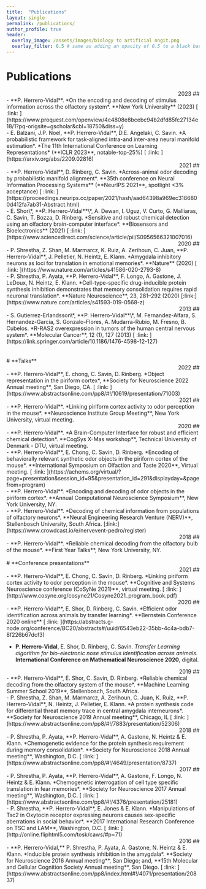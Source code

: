```yaml
---
title:  "Publications"
layout: single
permalink: /publications/
author_profile: true
header:
  overlay_image: /assets/images/biology to artificial nngit.png
  overlay_filter: 0.5 # same as adding an opacity of 0.5 to a black background
---
```

# **Publications**
<div dir=rtl markdown=1> 
## 2023
<div dir=ltr markdown=1> 
- **P. Herrero-Vidal**. *On the encoding and decoding of stimulus information across the olfactory system*. **New York University** (2023) [ :link: ](https://www.proquest.com/openview/4c4808e8bcebc94b2dfd85fc27134e18/1?pq-origsite=gscholar&cbl=18750&diss=y)  <br />
- E. Balzani, J.P. Noel, **P. Herrero-Vidal**, D.E. Angelaki, C. Savin. *A probabilistic framework for task-aligned intra-and inter-area neural manifold estimation*. *The 11th International Conference on Learning Representations* (**ICLR 2023**, notable-top-25%) [ :link: ](https://arxiv.org/abs/2209.02816)  <br />

<div dir=rtl markdown=1> 
## 2021 
<div dir=ltr markdown=1> 
- **P. Herrero-Vidal**, D. Rinberg, C. Savin. *Across-animal odor decoding by probabilistic manifold alignment*. **35th conference on Neural Information
Processing Systems** (**NeurIPS 2021**, spotlight <3% acceptance) [ :link: ](https://proceedings.neurips.cc/paper/2021/hash/aad64398a969ec3186800d412fa7ab31-Abstract.html)  <br />
- E. Shor\*, **P. Herrero-Vidal**\*, A. Dewan, I. Uguz, V. Curto, G. Malliaras, C. Savin, T. Bozza, D. Rinberg. *Sensitive and robust chemical detection using an olfactory brain-computer interface*. **Biosensors and Bioelectronics** (2021) [ :link: ](https://www.sciencedirect.com/science/article/pii/S0956566321007016)  <br />

<div dir=rtl markdown=1> 
## 2020 
<div dir=ltr markdown=1> 
- P. Shrestha, Z. Shan, M. Marmarcz, K. Ruiz, A.  Zerihoun, C. Juan, **P. Herrero-Vidal**, J. Pelletier, N. Heintz, E. Klann. *Amygdala inhibitory neurons as loci for translation in emotional memories*. **Nature** (2020) [ :link: ](https://www.nature.com/articles/s41586-020-2793-8)  <br />
- P. Shrestha, P. Ayata, **P. Herrero-Vidal**, F. Longo, A. Gastone, J. LeDoux, N. Heintz, E. Klann. *Cell-type-specific drug-inducible protein synthesis inhibition demonstrates that memory consolidation requires rapid neuronal translation*. **Nature Neuroscience**, 23, 281–292 (2020) [:link:](https://www.nature.com/articles/s41593-019-0568-z)  <br />

<div dir=rtl markdown=1> 
## 2013
<div dir=ltr markdown=1> 
- S. Gutierrez-Erlandsson\*, **P. Herrero-Vidal**\*, M. Fernandez-Alfara, S. Hernandez-Garcia, S. Gonzalo-Flores, A. Mudarra-Rubio, M. Fresno, B. Cubelos. *R-RAS2 overexpression in tumors of the human central nervous system*. **Molecular Cancer**, 12 (1), 127 (2013) [ :link: ](https://link.springer.com/article/10.1186/1476-4598-12-127) <br />

<br />
<br />
# **Talks**
<div dir=rtl markdown=1> 
## 2022
<div dir=ltr markdown=1> 
- **P. Herrero-Vidal**, E. chong, C. Savin, D. Rinberg. *Object representation in the piriform cortex*, **Society for Neuroscience 2022 Annual meeting**, San Diego, CA. [ :link: ](https://www.abstractsonline.com/pp8/#!/10619/presentation/71003) <br />

<div dir=rtl markdown=1> 
## 2021
<div dir=ltr markdown=1> 
- **P. Herrero-Vidal**. *Linking piriform cortex activity to odor perception in the mouse*. **Neuroscience Institute Group Meeting**, New York University, virtual meeting. <br />

<div dir=rtl markdown=1> 
## 2020 
<div dir=ltr markdown=1> 
- **P. Herrero-Vidal**. *A Brain-Computer Interface for robust and efficient chemical detection*. **CogSys X-Mas workshop**, Technical University of Denmark - DTU, virtual meeting. <br />
- **P. Herrero-Vidal**, E. Chong, C. Savin, D. Rinberg. *Encoding of behaviorally relevant synthetic odor objects in the piriform cortex of the mouse*. **International Symposium on Olfaction and Taste 2020**, Virtual meeting. [ :link: ](https://achems.org/virtual/?page=presentation&session_id=95&presentation_id=291&displayday=&pagefrom=program) <br />
- **P. Herrero-Vidal**. *Encoding and decoding of odor objects in the piriform cortex*. **Annual Computational Neuroscience Symposium**, New York University, NY.  <br />
- **P. Herrero-Vidal**. *Decoding of chemical information from populations of olfactory neurons*. **Neural Engineering Research Venture (NERV)**, Stellenbosch University, South Africa. [:link:](https://www.crowdcast.io/e/nervevent-pedro/register)  <br />

<div dir=rtl markdown=1> 
## 2018
<div dir=ltr markdown=1> 
- **P. Herrero-Vidal**. *Reliable chemical decoding from the olfactory bulb of the mouse*. **First Year Talks**, New York University, NY.

<br />
<br />
# **Conference presentations**
<div dir=rtl markdown=1> 
## 2021
<div dir=ltr markdown=1> 
- **P. Herrero-Vidal**, E. Chong, C. Savin, D. Rinberg. *Linking piriform cortex activity to odor perception in the mouse*. **Cognitive and Systems Neuroscience conference (CoSyNe 2021)**, virtual meeting. [ :link: ](http://www.cosyne.org/cosyne21/Cosyne2021_program_book.pdf) <br />

<div dir=rtl markdown=1> 
## 2020 
<div dir=ltr markdown=1> 
- **P. Herrero-Vidal**, E. Shor, D. Rinberg, C. Savin. *Efficient odor identification across animals by transfer learning*. **Bernstein Conference 2020 online** [ :link: ](https://abstracts.g-node.org/conference/BC20/abstracts#/uuid/6543eb22-35bb-4c4a-bdb7-8f226b67dcf3) <br />

- **P. Herrero-Vidal**, E. Shor, D. Rinberg, C. Savin. *Transfer Learning algorithm for bio-electronic nose stimulus identification across animals*. **International Conference on Mathematical Neuroscience 2020**, digital. <br />

<div dir=rtl markdown=1> 
## 2019
<div dir=ltr markdown=1> 
- **P. Herrero-Vidal**, E. Shor, C. Savin, D. Rinberg. *Reliable chemical decoding from the olfactory system of the mouse*. **Machine Learning Summer School 2019**, Stellenbosch, South Africa. <br />
- P. Shrestha, Z. Shan, M. Marmarcz, A.  Zerihoun, C. Juan, K. Ruiz, **P. Herrero-Vidal**, N. Heintz, J. Pelletier, E. Klann. *A protein synthesis code for differential threat memory trace in central amygdala interneurons*. **Society for Neuroscience 2019 Annual meeting**, Chicago, IL [ :link: ](https://www.abstractsonline.com/pp8/#!/7883/presentation/52306)  <br />

<div dir=rtl markdown=1> 
## 2018
<div dir=ltr markdown=1> 
- P. Shrestha, P. Ayata, **P. Herrero-Vidal**, A. Gastone, N. Heintz & E. Klann. *Chemogenetic evidence for the protein synthesis requirement during memory consolidation*. **Society for Neuroscience 2018 Annual meeting**, Washington, D.C. [ :link: ](https://www.abstractsonline.com/pp8/#!/4649/presentation/8737)  <br />

<div dir=rtl markdown=1> 
## 2017 
<div dir=ltr markdown=1> 
- P. Shrestha, P. Ayata, **P. Herrero-Vidal**, A. Gastone, F. Longo, N. Heintz & E. Klann. *Chemogenetic interrogation of cell type specific translation in fear memories*. **Society for Neuroscience 2017 Annual meeting**, Washington, D.C. [ :link: ](https://www.abstractsonline.com/pp8/#!/4376/presentation/25181)  <br />
- P. Shrestha, **P. Herrero-Vidal**, E. Jones & E. Klann. *Manipulations of Tsc2 in Oxytocin receptor expressing neurons causes sex-specific aberrations in social behavior*. **2017 International Research Conference on TSC and LAM**, Washington, D.C. [ :link: ](http://online.fliphtml5.com/tosk/caws/#p=71)  <br />

<div dir=rtl markdown=1> 
## 2016 
<div dir=ltr markdown=1> 
- **P. Herrero-Vidal,** P. Shrestha, P. Ayata, A. Gastone, N. Heintz & E. Klann. *Inducible protein synthesis inhibition in the amygdala*. **Society for Neuroscience 2016 Annual meeting**, San Diego; and, **15th Molecular and Cellular Cognition Society Annual meeting**, San Diego. [ :link: ](https://www.abstractsonline.com/pp8/index.html#!/4071/presentation/20837)




